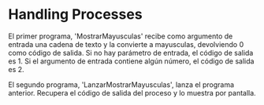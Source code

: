 # Handling Processes

El primer programa, 'MostrarMayusculas' recibe como argumento de entrada una cadena de texto y la convierte a mayusculas, devolviendo 0 como código de salida.
Si no hay parámetro de entrada, el código de salida es 1.
Si el argumento de entrada contiene algún número, el código de salida es 2.

El segundo programa, 'LanzarMostrarMayusculas', lanza el programa anterior. Recupera el código de salida del proceso y lo muestra por pantalla.
